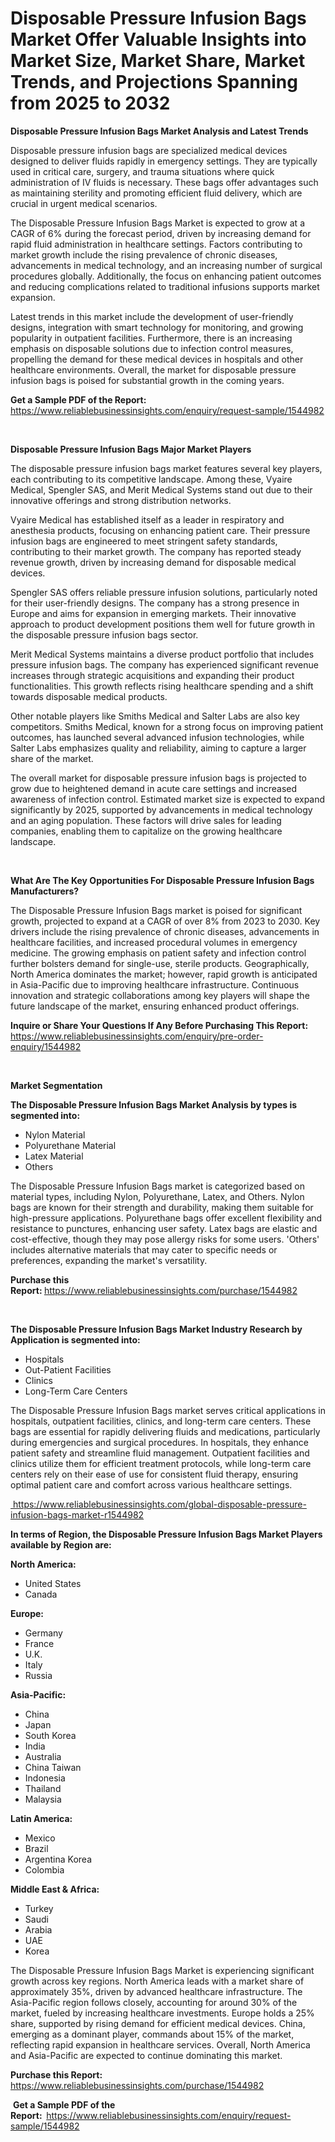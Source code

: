 <p><h1>Disposable Pressure Infusion Bags Market Offer Valuable Insights into Market Size, Market Share, Market Trends, and Projections Spanning from 2025 to 2032</h1></p><p><strong>Disposable Pressure Infusion Bags Market Analysis and Latest Trends</strong></p>
<p><p>Disposable pressure infusion bags are specialized medical devices designed to deliver fluids rapidly in emergency settings. They are typically used in critical care, surgery, and trauma situations where quick administration of IV fluids is necessary. These bags offer advantages such as maintaining sterility and promoting efficient fluid delivery, which are crucial in urgent medical scenarios.</p><p>The Disposable Pressure Infusion Bags Market is expected to grow at a CAGR of 6% during the forecast period, driven by increasing demand for rapid fluid administration in healthcare settings. Factors contributing to market growth include the rising prevalence of chronic diseases, advancements in medical technology, and an increasing number of surgical procedures globally. Additionally, the focus on enhancing patient outcomes and reducing complications related to traditional infusions supports market expansion.</p><p>Latest trends in this market include the development of user-friendly designs, integration with smart technology for monitoring, and growing popularity in outpatient facilities. Furthermore, there is an increasing emphasis on disposable solutions due to infection control measures, propelling the demand for these medical devices in hospitals and other healthcare environments. Overall, the market for disposable pressure infusion bags is poised for substantial growth in the coming years.</p></p>
<p><strong>Get a Sample PDF of the Report:&nbsp;</strong> <a href="https://www.reliablebusinessinsights.com/enquiry/request-sample/1544982?utm_campaign=3177&utm_medium=2&utm_source=Github&utm_content=ia&utm_term=14042025&utm_id=disposable-pressure-infusion-bags">https://www.reliablebusinessinsights.com/enquiry/request-sample/1544982</a></p>
<p>&nbsp;</p>
<p><strong>Disposable Pressure Infusion Bags Major Market Players</strong></p>
<p><p>The disposable pressure infusion bags market features several key players, each contributing to its competitive landscape. Among these, Vyaire Medical, Spengler SAS, and Merit Medical Systems stand out due to their innovative offerings and strong distribution networks.</p><p>Vyaire Medical has established itself as a leader in respiratory and anesthesia products, focusing on enhancing patient care. Their pressure infusion bags are engineered to meet stringent safety standards, contributing to their market growth. The company has reported steady revenue growth, driven by increasing demand for disposable medical devices.</p><p>Spengler SAS offers reliable pressure infusion solutions, particularly noted for their user-friendly designs. The company has a strong presence in Europe and aims for expansion in emerging markets. Their innovative approach to product development positions them well for future growth in the disposable pressure infusion bags sector.</p><p>Merit Medical Systems maintains a diverse product portfolio that includes pressure infusion bags. The company has experienced significant revenue increases through strategic acquisitions and expanding their product functionalities. This growth reflects rising healthcare spending and a shift towards disposable medical products.</p><p>Other notable players like Smiths Medical and Salter Labs are also key competitors. Smiths Medical, known for a strong focus on improving patient outcomes, has launched several advanced infusion technologies, while Salter Labs emphasizes quality and reliability, aiming to capture a larger share of the market.</p><p>The overall market for disposable pressure infusion bags is projected to grow due to heightened demand in acute care settings and increased awareness of infection control. Estimated market size is expected to expand significantly by 2025, supported by advancements in medical technology and an aging population. These factors will drive sales for leading companies, enabling them to capitalize on the growing healthcare landscape.</p></p>
<p>&nbsp;</p>
<p><strong>What Are The Key Opportunities For Disposable Pressure Infusion Bags Manufacturers?</strong></p>
<p><p>The Disposable Pressure Infusion Bags market is poised for significant growth, projected to expand at a CAGR of over 8% from 2023 to 2030. Key drivers include the rising prevalence of chronic diseases, advancements in healthcare facilities, and increased procedural volumes in emergency medicine. The growing emphasis on patient safety and infection control further bolsters demand for single-use, sterile products. Geographically, North America dominates the market; however, rapid growth is anticipated in Asia-Pacific due to improving healthcare infrastructure. Continuous innovation and strategic collaborations among key players will shape the future landscape of the market, ensuring enhanced product offerings.</p></p>
<p><strong>Inquire or Share Your Questions If Any Before Purchasing This Report:</strong> <a href="https://www.reliablebusinessinsights.com/enquiry/pre-order-enquiry/1544982?utm_campaign=3177&utm_medium=2&utm_source=Github&utm_content=ia&utm_term=14042025&utm_id=disposable-pressure-infusion-bags">https://www.reliablebusinessinsights.com/enquiry/pre-order-enquiry/1544982</a></p>
<p>&nbsp;</p>
<p><strong>Market Segmentation</strong></p>
<p><strong>The Disposable Pressure Infusion Bags Market Analysis by types is segmented into:</strong></p>
<p><ul><li>Nylon Material</li><li>Polyurethane Material</li><li>Latex Material</li><li>Others</li></ul></p>
<p><p>The Disposable Pressure Infusion Bags market is categorized based on material types, including Nylon, Polyurethane, Latex, and Others. Nylon bags are known for their strength and durability, making them suitable for high-pressure applications. Polyurethane bags offer excellent flexibility and resistance to punctures, enhancing user safety. Latex bags are elastic and cost-effective, though they may pose allergy risks for some users. 'Others' includes alternative materials that may cater to specific needs or preferences, expanding the market's versatility.</p></p>
<p><strong>Purchase this Report:&nbsp;</strong><a href="https://www.reliablebusinessinsights.com/purchase/1544982?utm_campaign=3177&utm_medium=2&utm_source=Github&utm_content=ia&utm_term=14042025&utm_id=disposable-pressure-infusion-bags">https://www.reliablebusinessinsights.com/purchase/1544982</a></p>
<p>&nbsp;</p>
<p><strong>The Disposable Pressure Infusion Bags Market Industry Research by Application is segmented into:</strong></p>
<p><ul><li>Hospitals</li><li>Out-Patient Facilities</li><li>Clinics</li><li>Long-Term Care Centers</li></ul></p>
<p><p>The Disposable Pressure Infusion Bags market serves critical applications in hospitals, outpatient facilities, clinics, and long-term care centers. These bags are essential for rapidly delivering fluids and medications, particularly during emergencies and surgical procedures. In hospitals, they enhance patient safety and streamline fluid management. Outpatient facilities and clinics utilize them for efficient treatment protocols, while long-term care centers rely on their ease of use for consistent fluid therapy, ensuring optimal patient care and comfort across various healthcare settings.</p></p>
<p><a href="https://www.reliablebusinessinsights.com/global-disposable-pressure-infusion-bags-market-r1544982?utm_campaign=3177&utm_medium=2&utm_source=Github&utm_content=ia&utm_term=14042025&utm_id=disposable-pressure-infusion-bags">&nbsp;https://www.reliablebusinessinsights.com/global-disposable-pressure-infusion-bags-market-r1544982</a></p>
<p><strong>In terms of Region, the Disposable Pressure Infusion Bags Market Players available by Region are:</strong></p>
<p>
    <p> <strong> North America: </strong>
        <ul>
            <li>United States</li>
            <li>Canada</li>
        </ul>
        </p> 
    <p> <strong> Europe: </strong>
        <ul>
            <li>Germany</li>
            <li>France</li>
            <li>U.K.</li>
            <li>Italy</li>
            <li>Russia</li>
        </ul>
        </p> 
    <p> <strong> Asia-Pacific: </strong>
        <ul>
            <li>China</li>
            <li>Japan</li>
            <li>South Korea</li>
            <li>India</li>
            <li>Australia</li>
            <li>China Taiwan</li>
            <li>Indonesia</li>
            <li>Thailand</li>
            <li>Malaysia</li>
        </ul>
        </p> 
    <p> <strong> Latin America: </strong>
        <ul>
            <li>Mexico</li>
            <li>Brazil</li>
            <li>Argentina Korea</li>
            <li>Colombia</li>
        </ul>
        </p> 
    <p> <strong> Middle East & Africa: </strong>
        <ul>
            <li>Turkey</li>
            <li>Saudi</li>
            <li>Arabia</li>
            <li>UAE</li>
            <li>Korea</li>
        </ul>
    </p>
    </p>
<p><p>The Disposable Pressure Infusion Bags Market is experiencing significant growth across key regions. North America leads with a market share of approximately 35%, driven by advanced healthcare infrastructure. The Asia-Pacific region follows closely, accounting for around 30% of the market, fueled by increasing healthcare investments. Europe holds a 25% share, supported by rising demand for efficient medical devices. China, emerging as a dominant player, commands about 15% of the market, reflecting rapid expansion in healthcare services. Overall, North America and Asia-Pacific are expected to continue dominating this market.</p></p>
<p><strong>Purchase this Report: </strong><a href="https://www.reliablebusinessinsights.com/purchase/1544982?utm_campaign=3177&utm_medium=2&utm_source=Github&utm_content=ia&utm_term=14042025&utm_id=disposable-pressure-infusion-bags">https://www.reliablebusinessinsights.com/purchase/1544982</a></p>
<p>&nbsp;<strong>Get a Sample PDF of the Report:&nbsp;&nbsp;</strong><a href="https://www.reliablebusinessinsights.com/enquiry/request-sample/1544982?utm_campaign=3177&utm_medium=2&utm_source=Github&utm_content=ia&utm_term=14042025&utm_id=disposable-pressure-infusion-bags">https://www.reliablebusinessinsights.com/enquiry/request-sample/1544982</a></p>
<p><strong></strong></p>
<p><p></p><p></p><p></p></p>